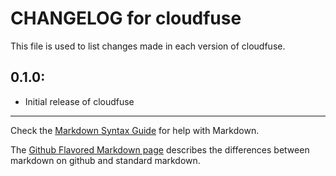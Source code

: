 # CHANGELOG for cloudfuse

This file is used to list changes made in each version of cloudfuse.

## 0.1.0:

* Initial release of cloudfuse

- - -
Check the [Markdown Syntax Guide](http://daringfireball.net/projects/markdown/syntax) for help with Markdown.

The [Github Flavored Markdown page](http://github.github.com/github-flavored-markdown/) describes the differences between markdown on github and standard markdown.
